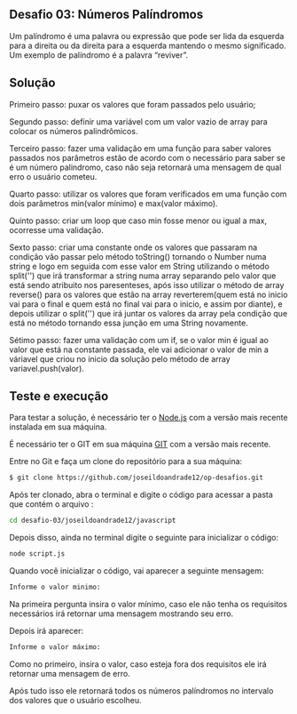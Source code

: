 ## Desafio 03: Números Palíndromos

Um palíndromo é uma palavra ou expressão que pode ser lida da esquerda para a direita ou da direita para a esquerda mantendo o mesmo significado. Um exemplo de palíndromo é a palavra “reviver”.

## Solução

Primeiro passo: puxar os valores que foram passados pelo usuário;

Segundo passo: definir uma variável com um valor vazio de array para colocar os números palindrômicos.

Terceiro passo: fazer uma validação em uma função para saber valores passados nos parâmetros estão de acordo com o necessário para saber se é um número palindromo, caso não seja retornará uma mensagem de qual erro o usuário cometeu.

Quarto passo: utilizar os valores que foram verificados em uma função com dois parâmetros min(valor mínimo) e max(valor máximo).

Quinto passo: criar um loop que caso min fosse menor ou igual a max, ocorresse uma validação.

Sexto passo: criar uma constante onde os valores que passaram na condição vão passar pelo método toString() tornando o Number numa string e logo em seguida com esse valor em String utilizando o método split('') que irá transformar a string numa array separando pelo valor que está sendo atribuito nos paresenteses, após isso utilizar o método de array reverse() para os valores que estão na array reverterem(quem está no inicio vai para o final e quem está no final vai para o inicio, e assim por diante), e depois utilizar o split('') que irá juntar os valores da array pela condição que está no método tornando essa junção em uma String novamente.

Sétimo passo: fazer uma validação com um if, se o valor min é igual ao valor que está na constante passada, ele vai adicionar o valor de min a váriavel que criou no inicio da solução pelo método de array variavel.push(valor).

## Teste e execução

Para testar a solução, é necessário ter o [Node.js](https://nodejs.org/) com a versão mais recente instalada em sua máquina.

É necessário ter o GIT em sua máquina [GIT](https://git-scm.com/downloads) com a versão mais recente.

Entre no Git e faça um clone do repositório para a sua máquina:

```bash
$ git clone https://github.com/joseildoandrade12/op-desafios.git
```

Após ter clonado, abra o terminal e digite o código para acessar a pasta que contém o arquivo :

```bash
cd desafio-03/joseildoandrade12/javascript
```

Depois disso, ainda no terminal digite o seguinte para inicializar o código:

```bash
node script.js
```

Quando você inicializar o código, vai aparecer a seguinte mensagem:

```bash
Informe o valor minimo:
```

Na primeira pergunta insira o valor mínimo, caso ele não tenha os requisitos necessários irá retornar uma mensagem mostrando seu erro.

Depois irá aparecer:

```bash
Informe o valor máximo:
```

Como no primeiro, insira o valor, caso esteja fora dos requisitos ele irá retornar uma mensagem de erro.

Após tudo isso ele retornará todos os números palíndromos no intervalo dos valores que o usuário escolheu.
